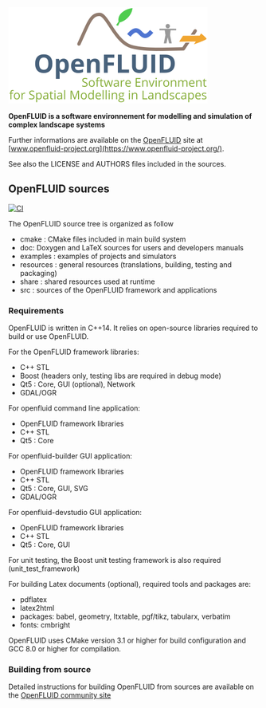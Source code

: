 ![](resources/graphics/openfluid_official_400.png)  
  

**OpenFLUID is a software environnement for modelling and simulation of complex landscape systems**

Further informations are available on the [OpenFLUID](https://www.openfluid-project.org/) site at [www.openfluid-project.org](https://www.openfluid-project.org/).

See also the LICENSE and AUTHORS files included in the sources.  


## OpenFLUID sources 

[![CI](https://github.com/OpenFLUID/openfluid/actions/workflows/CI.yaml/badge.svg)](https://github.com/OpenFLUID/openfluid/actions/workflows/CI.yaml)


The OpenFLUID source tree is organized as follow
- cmake : CMake files included in main build system 
- doc: Doxygen and LaTeX sources for users and developers manuals
- examples : examples of projects and simulators
- resources : general resources (translations, building, testing and packaging)
- share : shared resources used at runtime
- src : sources of the OpenFLUID framework and applications


### Requirements

OpenFLUID is written in C++14. It relies on open-source libraries required to build or use OpenFLUID.

For the OpenFLUID framework libraries:
  - C++ STL
  - Boost (headers only, testing libs are required in debug mode)
  - Qt5 : Core, GUI (optional), Network
  - GDAL/OGR

For openfluid command line application:
  - OpenFLUID framework libraries
  - C++ STL
  - Qt5 : Core 

For openfluid-builder GUI application:
  - OpenFLUID framework libraries
  - C++ STL
  - Qt5 : Core, GUI, SVG
  - GDAL/OGR

For openfluid-devstudio GUI application:
  - OpenFLUID framework libraries
  - C++ STL
  - Qt5 : Core, GUI

For unit testing, the Boost unit testing framework is also required 
(unit_test_framework)

For building Latex documents (optional), required tools and packages are:
  - pdflatex
  - latex2html
  - packages: babel, geometry, ltxtable, pgf/tikz, tabularx, verbatim
  - fonts: cmbright

OpenFLUID uses CMake version 3.1 or higher for build configuration and GCC 8.0 or higher for compilation.


### Building from source

Detailed instructions for building OpenFLUID from sources are available on the [OpenFLUID community site](https://community.openfluid-project.org/)



